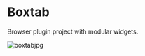 # Boxtab

Browser plugin project with modular widgets.

![boxtabjpg](https://user-images.githubusercontent.com/26165986/176352307-a4b95672-b5b6-4377-926e-ffc2d203b810.jpg)
